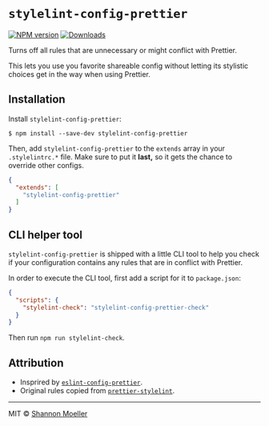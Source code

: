 # `stylelint-config-prettier`

[![NPM version][npm-img]][npm-url] [![Downloads][downloads-img]][npm-url]

Turns off all rules that are unnecessary or might conflict with Prettier.

This lets you use you favorite shareable config without letting its stylistic
choices get in the way when using Prettier.

## Installation

Install `stylelint-config-prettier`:

```
$ npm install --save-dev stylelint-config-prettier
```

Then, add `stylelint-config-prettier` to the `extends` array in your
`.stylelintrc.*` file. Make sure to put it **last,** so it gets the chance to
override other configs.

```json
{
  "extends": [
    "stylelint-config-prettier"
  ]
}
```

## CLI helper tool

`stylelint-config-prettier` is shipped with a little CLI tool to help you 
check if your configuration contains any rules that are in conflict with Prettier.

In order to execute the CLI tool, first add a script for it to `package.json`:
```json
{
  "scripts": {
    "stylelint-check": "stylelint-config-prettier-check"
  }
}
```
Then run `npm run stylelint-check`.
## Attribution

- Insprired by [`eslint-config-prettier`](http://npm.im/eslint-config-prettier).
- Original rules copied from [`prettier-stylelint`](http://npm.im/prettier-stylelint).

----

MIT © [Shannon Moeller](http://shannonmoeller.com)

[downloads-img]: http://img.shields.io/npm/dm/stylelint-config-prettier.svg?style=flat-square
[npm-img]:       http://img.shields.io/npm/v/stylelint-config-prettier.svg?style=flat-square
[npm-url]:       https://npmjs.org/package/stylelint-config-prettier
